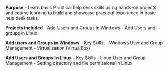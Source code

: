 **Purpose** 
    - Learn basic Practical help desk skills using hands-on projects and course learning to build and showcase practical experience in basic help desk tasks.

**Projects Included**
    - Add Users and Groups in Windows
    - Add Users and groups in Linux
    
**Add users and Groups in Windows**
    - Key Skills: 
        - Windows User and Group Management
        - Virtualization (VirtualBox)

**Add Users and Groups In Linux**
    - Key Skills
        - Linux User and Group Management
        - Setting directory and file permissions in Linux
